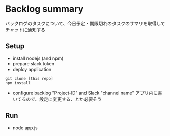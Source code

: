 Backlog summary
===
バックログのタスクについて、今日予定・期限切れのタスクのサマリを取得してチャットに通知する

Setup
---
* install nodejs (and npm)
* prepare slack token
* deploy application
```
git clone [this repo]
npm install
```
* configure backlog "Project-ID" and Slack "channel name"
  アプリ内に書いてるので、設定に変更する、とか必要そう

Run
---
* node app.js

